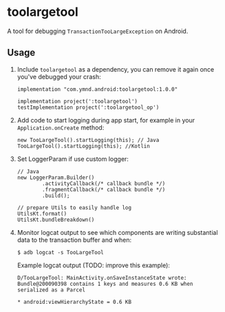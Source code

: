 # toolargetool

A tool for debugging `TransactionTooLargeException` on Android.

## Usage

1. Include `toolargetool` as a dependency, you can remove it again once you've debugged your crash:

       implementation "com.ymnd.android:toolargetool:1.0.0"

       implementation project(':toolargetool')
       testImplementation project(':toolargetool_op')

2. Add code to start logging during app start, for example in your `Application.onCreate` method:

       new TooLargeTool().startLogging(this); // Java
       TooLargeTool().startLogging(this); //Kotlin

3. Set LoggerParam if use custom logger:

       // Java
       new LoggerParam.Builder()
               .activityCallback(/* callback bundle */)
               .fragmentCallback(/* callback bundle */)
               .build();

       // prepare Utils to easily handle log
       UtilsKt.format()
       UtilsKt.bundleBreakdown()

4. Monitor logcat output to see which components are writing substantial data to the transaction
   buffer and when:

       $ adb logcat -s TooLargeTool

   Example logcat output (TODO: improve this example):

       D/TooLargeTool: MainActivity.onSaveInstanceState wrote: Bundle@200090398 contains 1 keys and measures 0.6 KB when serialized as a Parcel
                                                                               * android:viewHierarchyState = 0.6 KB